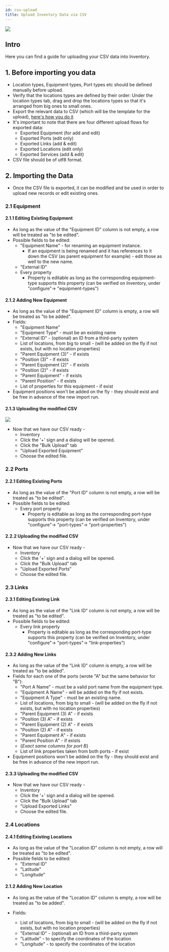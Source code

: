 ```yaml
---
id: csv-upload
title: Upload Inventory Data via CSV    
---
```


![](https://s3.amazonaws.com/purpleheadband.images/wiki/uploadmenu2.png)

## Intro

Here you can find a guide for uploading your CSV data into Inventory.

## 1. Before importing you data
* Location types, Equipment types, Port types etc should be defined manually before upload.
* Verify that the locations types are defined by their order:
Under the location types tab, drag and drop the locations types so that it's arranged from big ones to small ones.
* Export the relevant data to CSV (which will be the template for the upload), [here's how you do it](export.md)
* It's important to note that there are four different upload flows for exported data:
	* Exported Equipment (for add and edit)
	* Exported Ports (edit only)
	* Exported Links (add & edit)
	* Exported Locations (edit only)
	* Exported Services (add & edit) 
* CSV file should be of utf8 format.

## 2. Importing the Data

* Once the CSV file is exported, it can be modified and be used in order to upload new records or edit existing ones.
### 2.1 Equipment
#### 2.1.1 Editing Existing Equipment
* As long as the value of the "Equipment ID" column is not empty, a row will be treated as "to be edited".
* Possible fields to be edited:
   * "Equipment Name" - for renaming an equipment instance.
      * If an equipment is being renamed and it has references to it down the CSV (as parent equipment for example) - edit those as well to the new name.
   * "External ID"
   * Every property
      * Property is editable as long as the corresponding equipment-type supports this property (can be verified on Inventory, under "configure"-> "equipment-types")

#### 2.1.2 Adding New Equipment

* As long as the value of the "Equipment ID" column is empty, a row will be treated as "to be added".
* Fields:
   * "Equipment Name"
   * "Equipment Type" - must be an existing name
   * "External ID" - (optional) an ID from a third-party system 
   * List of locations, from big to small - (will be added on the fly if not exists, but with no location properties)
   * "Parent Equipment (3)" - if exists
   *  "Position (3)" - if exists
   * "Parent Equipment (2)" - if exists
   * "Position (2)" - if exists
   * "Parent Equipment" - if exists
   * "Parent Position" - if exists
   * List of properties for this equipment - if exist
* Equipment positions won't be added on the fly - they should exist and be free in advance of the new import run.

#### 2.1.3 Uploading the modified CSV


![](https://s3.amazonaws.com/purpleheadband.images/wiki/exported_data_for_upload.png)

* Now that we have our CSV ready - 
   *  Inventory
   * Click the '+' sign and a dialog will be opened.
   * Click the "Bulk Upload" tab
   * "Upload Exported Equipment"
   * Choose the edited file.


### 2.2 Ports
#### 2.2.1 Editing Existing Ports
* As long as the value of the "Port ID" column is not empty, a row will be treated as "to be edited".
* Possible fields to be edited:
   * Every port property
      * Property is editable as long as the corresponding port-type supports this property (can be verified on Inventory, under "configure"-> "port-types"-> "port-properties")

#### 2.2.2 Uploading the modified CSV
* Now that we have our CSV ready - 
   *  Inventory
   * Click the '+' sign and a dialog will be opened.
   * Click the "Bulk Upload" tab
   * "Upload Exported Ports"
   * Choose the edited file.
   
### 2.3 Links
#### 2.3.1 Editing Existing Link
* As long as the value of the "Link ID" column is not empty, a row will be treated as "to be edited".
* Possible fields to be edited:
   * Every link property
      * Property is editable as long as the corresponding port-type supports this property (can be verified on Inventory, under "configure"-> "port-types"-> "link-properties")

#### 2.3.2 Adding New Links

* As long as the value of the "Link ID" column is empty, a row will be treated as "to be added".
* Fields for each one of the ports (wrote "A" but the same behavior for "B"):
   * "Port A Name" - must be a valid port name from the equipment type.
   * "Equipment A Name" - will be added on the fly if not exists.
   * "Equipment A Type" - must be an existing name.
   * List of locations, from big to small - (will be added on the fly if not exists, but with no location properties)
   * "Parent Equipment (3) A" - if exists
   * "Position (3) A" - if exists
   * "Parent Equipment (2) A" - if exists
   * "Position (2) A" - if  exists
   * "Parent Equipment A" - if exists
   * "Parent Position A" - if exists
   * {*Exact same columns for  port B*}
   * List of link properties taken from both ports - if exist
* Equipment positions won't be added on the fly - they should exist and be free in advance of the new import run.

#### 2.3.3 Uploading the modified CSV
* Now that we have our CSV ready - 
   *  Inventory
   * Click the '+' sign and a dialog will be opened.
   * Click the "Bulk Upload" tab
   * "Upload Exported Links"
   * Choose the edited file.
   
   
### 2.4 Locations
#### 2.4.1 Editing Existing Locations
* As long as the value of the "Location ID" column is not empty, a row will be treated as "to be edited".
* Possible fields to be edited:
   * "External ID"
   * "Latitude"
   * "Longitude"

#### 2.1.2 Adding New Location

* As long as the value of the "Location ID" column is empty, a row will be treated as "to be added".
* Fields:

   * List of locations, from big to small - (will be added on the fly if not exists, but with no location properties)
   * "External ID" - (optional) an ID from a third-party system 
   * "Latitude" - to specify the coordinates of the location
   * "Longitude" - to specify the coordinates of the location

